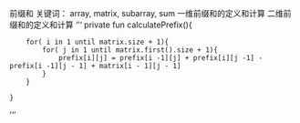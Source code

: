 前缀和
关键词： array, matrix, subarray, sum
一维前缀和的定义和计算
二维前缀和的定义和计算
‘’‘
    private fun calculatePrefix(){

        for( i in 1 until matrix.size + 1){
            for( j in 1 until matrix.first().size + 1){
                prefix[i][j] = prefix[i -1][j] + prefix[i][j -1] - prefix[i -1][j - 1] + matrix[i - 1][j - 1] 
            }
        }

    }
’‘’
